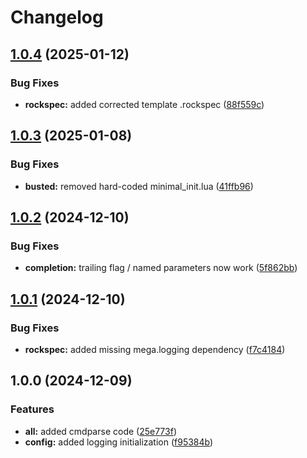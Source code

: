 # Changelog

## [1.0.4](https://github.com/ColinKennedy/mega.cmdparse/compare/v1.0.3...v1.0.4) (2025-01-12)


### Bug Fixes

* **rockspec:** added corrected template .rockspec ([88f559c](https://github.com/ColinKennedy/mega.cmdparse/commit/88f559c04f37e86cca49b3a42f22476a3ece2626))

## [1.0.3](https://github.com/ColinKennedy/mega.cmdparse/compare/v1.0.2...v1.0.3) (2025-01-08)


### Bug Fixes

* **busted:** removed hard-coded minimal_init.lua ([41ffb96](https://github.com/ColinKennedy/mega.cmdparse/commit/41ffb96a4cf1b1e18dcb23daca3948471f6861cf))

## [1.0.2](https://github.com/ColinKennedy/mega.cmdparse/compare/v1.0.1...v1.0.2) (2024-12-10)


### Bug Fixes

* **completion:** trailing flag / named parameters now work ([5f862bb](https://github.com/ColinKennedy/mega.cmdparse/commit/5f862bb6257ba31c439a324a79c5788b603321b2))

## [1.0.1](https://github.com/ColinKennedy/mega.cmdparse/compare/v1.0.0...v1.0.1) (2024-12-10)


### Bug Fixes

* **rockspec:** added missing mega.logging dependency ([f7c4184](https://github.com/ColinKennedy/mega.cmdparse/commit/f7c418419a4df66b4c63dc9e889ad47a2ca53eb2))

## 1.0.0 (2024-12-09)


### Features

* **all:** added cmdparse code ([25e773f](https://github.com/ColinKennedy/mega.cmdparse/commit/25e773f716265ce5d8c11844bc23f4a5f9d85512))
* **config:** added logging initialization ([f95384b](https://github.com/ColinKennedy/mega.cmdparse/commit/f95384bd0141dd608bf5562a31c65a1a8d42956d))
